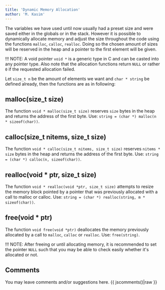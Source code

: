 ```yaml
---
title: 'Dynamic Memory Allocation'
author: 'M. Kasim'
---
```


The variables we have used until now usually had a preset size and were saved either in the globals or in the stack. However it is possible to dynamically allocate memory and adjust the size throughout the code using the functions `malloc`, `calloc`, `realloc`. Doing so the chosen amount of sizes will be reserved in the heap and a pointer to the first element will be given.

!!! NOTE: A void pointer `void *` is a generic type in C and can be casted into any pointer type. Also note that the allocation functions return `NULL` or rather `0` if the requested allocation failed.

Let `size_t n` be the amount of elements we want and `char * string` be defined already, then the functions are as in following:

## malloc(size_t size)
The function `void * malloc(size_t size)` reserves `size` bytes in the heap and returns the address of the first byte. Use: `string = (char *) malloc(n * sizeof(char))`.


## calloc(size_t nitems, size_t size)
The function `void * calloc(size_t nitems, size_t size)` reserves `nitems * size` bytes in the heap and returns the address of the first byte. Use: `string = (char *) calloc(n, sizeof(char))`.


## realloc(void * ptr, size_t size)
The function `void * realloc(void *ptr, size_t size)` attempts to resize the memory block pointed by a pointer that was previously allocated with a call to malloc or calloc. Use: `string = (char *) realloc(string, m * sizeof(char))`.


## free(void * ptr)
The function `void free(void *ptr)` deallocates the memory previously allocated by a call to `malloc`, `calloc` or `realloc`. Use: `free(string)`.

!!! NOTE: After freeing or until allocating memory, it is recommended to set the pointer `NULL` such that you may be able to check easily whether it's allocated or not.

## Comments
You may leave comments and/or suggestions here.
{{ jscomments()|raw }}
